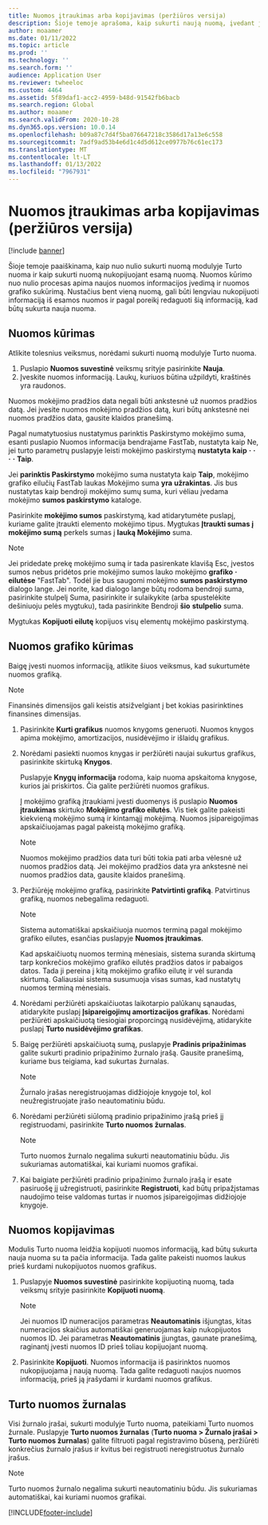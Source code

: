 ```yaml
---
title: Nuomos įtraukimas arba kopijavimas (peržiūros versija)
description: Šioje temoje aprašoma, kaip sukurti naują nuomą, įvedant jos informaciją modulyje Turto nuoma arba kopijuojant informaciją iš esamos nuomos.
author: moaamer
ms.date: 01/11/2022
ms.topic: article
ms.prod: ''
ms.technology: ''
ms.search.form: ''
audience: Application User
ms.reviewer: twheeloc
ms.custom: 4464
ms.assetid: 5f89daf1-acc2-4959-b48d-91542fb6bacb
ms.search.region: Global
ms.author: moaamer
ms.search.validFrom: 2020-10-28
ms.dyn365.ops.version: 10.0.14
ms.openlocfilehash: b09a87c7d4f5ba076647218c3586d17a13e6c558
ms.sourcegitcommit: 7adf9ad53b4e6d1c4d5d612ce0977b76c61ec173
ms.translationtype: MT
ms.contentlocale: lt-LT
ms.lasthandoff: 01/13/2022
ms.locfileid: "7967931"
---
```

# <a name="add-or-copy-leases-preview"></a>Nuomos įtraukimas arba kopijavimas (peržiūros versija)

[!include [banner](../includes/banner.md)]

Šioje temoje paaiškinama, kaip nuo nulio sukurti nuomą modulyje Turto nuoma ir kaip sukurti nuomą nukopijuojant esamą nuomą. Nuomos kūrimo nuo nulio procesas apima naujos nuomos informacijos įvedimą ir nuomos grafiko sukūrimą. Nustačius bent vieną nuomą, gali būti lengviau nukopijuoti informaciją iš esamos nuomos ir pagal poreikį redaguoti šią informaciją, kad būtų sukurta nauja nuoma.

## <a name="create-a-lease"></a>Nuomos kūrimas

Atlikite tolesnius veiksmus, norėdami sukurti nuomą modulyje Turto nuoma.

1. Puslapio **Nuomos suvestinė** veiksmų srityje pasirinkite **Nauja**.
2. Įveskite nuomos informaciją. Laukų, kuriuos būtina užpildyti, kraštinės yra raudonos.

Nuomos mokėjimo pradžios data negali būti ankstesnė už nuomos pradžios datą. Jei įvesite nuomos mokėjimo pradžios datą, kuri būtų ankstesnė nei nuomos pradžios data, gausite klaidos pranešimą.

Pagal numatytuosius nustatymus parinktis Paskirstymo mokėjimo suma, esanti puslapio Nuomos informacija bendrajame FastTab, nustatyta kaip Ne, jei turto parametrų puslapyje leisti mokėjimo paskirstymą **nustatyta** **kaip** **·** **·** **·** **·** **Taip**. 

Jei **parinktis Paskirstymo** mokėjimo suma nustatyta kaip **Taip**, mokėjimo grafiko eilučių FastTab laukas Mokėjimo suma **yra** **užrakintas**. Jis bus nustatytas kaip bendroji mokėjimo sumų suma, kuri vėliau įvedama mokėjimo **sumos paskirstymo** kataloge.

Pasirinkite **mokėjimo sumos** paskirstymą, kad atidarytumėte puslapį, kuriame galite įtraukti elemento mokėjimo tipus. Mygtukas **Įtraukti sumas į mokėjimo sumą** perkels sumas į **lauką Mokėjimo** suma.

> [!NOTE]
> Jei pridedate prekę mokėjimo sumą ir tada pasirenkate klavišą Esc, įvestos sumos nebus pridėtos prie mokėjimo sumos lauko mokėjimo **grafiko** **·** **eilutėse** "FastTab". Todėl jie bus saugomi mokėjimo **sumos paskirstymo** dialogo lange. Jei norite, kad dialogo lange būtų rodoma bendroji suma, pasirinkite stulpelį Suma, pasirinkite ir sulaikykite (arba spustelėkite dešiniuoju pelės mygtuku), tada pasirinkite Bendroji **šio** **stulpelio** suma. 

Mygtukas **Kopijuoti eilutę** kopijuos visų elementų mokėjimo paskirstymą.

## <a name="create-a-lease-schedule"></a>Nuomos grafiko kūrimas

Baigę įvesti nuomos informaciją, atlikite šiuos veiksmus, kad sukurtumėte nuomos grafiką.

> [!NOTE]
> Finansinės dimensijos gali keistis atsižvelgiant į bet kokias pasirinktines finansines dimensijas.

1. Pasirinkite **Kurti grafikus** nuomos knygoms generuoti. Nuomos knygos apima mokėjimo, amortizacijos, nusidėvėjimo ir išlaidų grafikus.
2. Norėdami pasiekti nuomos knygas ir peržiūrėti naujai sukurtus grafikus, pasirinkite skirtuką **Knygos**.

    Puslapyje **Knygų informacija** rodoma, kaip nuoma apskaitoma knygose, kurios jai priskirtos. Čia galite peržiūrėti nuomos grafikus.

    Į mokėjimo grafiką įtraukiami įvesti duomenys iš puslapio **Nuomos įtraukimas** skirtuko **Mokėjimo grafiko eilutės**. Vis tiek galite pakeisti kiekvieną mokėjimo sumą ir kintamąjį mokėjimą. Nuomos įsipareigojimas apskaičiuojamas pagal pakeistą mokėjimo grafiką.

    > [!NOTE]
    > Nuomos mokėjimo pradžios data turi būti tokia pati arba vėlesnė už nuomos pradžios datą. Jei mokėjimo pradžios data yra ankstesnė nei nuomos pradžios data, gausite klaidos pranešimą. 

4. Peržiūrėję mokėjimo grafiką, pasirinkite **Patvirtinti grafiką**. Patvirtinus grafiką, nuomos nebegalima redaguoti.

    > [!NOTE]
    > Sistema automatiškai apskaičiuoja nuomos terminą pagal mokėjimo grafiko eilutes, esančias puslapyje **Nuomos įtraukimas**.
    >
    > Kad apskaičiuotų nuomos terminą mėnesiais, sistema suranda skirtumą tarp konkrečios mokėjimo grafiko eilutės pradžios datos ir pabaigos datos. Tada ji pereina į kitą mokėjimo grafiko eilutę ir vėl suranda skirtumą. Galiausiai sistema susumuoja visas sumas, kad nustatytų nuomos terminą mėnesiais.

5. Norėdami peržiūrėti apskaičiuotas laikotarpio palūkanų sąnaudas, atidarykite puslapį **Įsipareigojimų amortizacijos grafikas**. Norėdami peržiūrėti apskaičiuotą tiesiogiai proporcingą nusidėvėjimą, atidarykite puslapį **Turto nusidėvėjimo grafikas**.
6. Baigę peržiūrėti apskaičiuotą sumą, puslapyje **Pradinis pripažinimas** galite sukurti pradinio pripažinimo žurnalo įrašą. Gausite pranešimą, kuriame bus teigiama, kad sukurtas žurnalas.

    > [!NOTE]
    > Žurnalo įrašas neregistruojamas didžiojoje knygoje tol, kol neužregistruojate įrašo neautomatiniu būdu.

7. Norėdami peržiūrėti siūlomą pradinio pripažinimo įrašą prieš jį registruodami, pasirinkite **Turto nuomos žurnalas**.

    > [!NOTE]
    > Turto nuomos žurnalo negalima sukurti neautomatiniu būdu. Jis sukuriamas automatiškai, kai kuriami nuomos grafikai.

8. Kai baigiate peržiūrėti pradinio pripažinimo žurnalo įrašą ir esate pasiruošę jį užregistruoti, pasirinkite **Registruoti**, kad būtų pripažįstamas naudojimo teise valdomas turtas ir nuomos įsipareigojimas didžiojoje knygoje.

## <a name="copy-a-lease"></a>Nuomos kopijavimas

Modulis Turto nuoma leidžia kopijuoti nuomos informaciją, kad būtų sukurta nauja nuoma su ta pačia informacija. Tada galite pakeisti nuomos laukus prieš kurdami nukopijuotos nuomos grafikus.

1. Puslapyje **Nuomos suvestinė** pasirinkite kopijuotiną nuomą, tada veiksmų srityje pasirinkite **Kopijuoti nuomą**.

    > [!NOTE]
    > Jei nuomos ID numeracijos parametras **Neautomatinis** išjungtas, kitas numeracijos skaičius automatiškai generuojamas kaip nukopijuotos nuomos ID. Jei parametras **Neautomatinis** įjungtas, gaunate pranešimą, raginantį įvesti nuomos ID prieš toliau kopijuojant nuomą.

2. Pasirinkite **Kopijuoti**. Nuomos informacija iš pasirinktos nuomos nukopijuojama į naują nuomą. Tada galite redaguoti naujos nuomos informaciją, prieš ją įrašydami ir kurdami nuomos grafikus.

## <a name="asset-leasing-journal"></a>Turto nuomos žurnalas

Visi žurnalo įrašai, sukurti modulyje Turto nuoma, pateikiami Turto nuomos žurnale. Puslapyje **Turto nuomos žurnalas** (**Turto nuoma \> Žurnalo įrašai \> Turto nuomos žurnalas**) galite filtruoti pagal registravimo būseną, peržiūrėti konkrečius žurnalo įrašus ir kvitus bei registruoti neregistruotus žurnalo įrašus.

> [!NOTE]
> Turto nuomos žurnalo negalima sukurti neautomatiniu būdu. Jis sukuriamas automatiškai, kai kuriami nuomos grafikai.


[!INCLUDE[footer-include](../../includes/footer-banner.md)]
